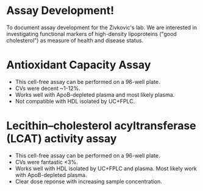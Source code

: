 # Assay Development!

To document assay development for the Zivkovic's lab. We are interested in investigating functional markers of high-density lipoproteins ("good cholesterol") as measure of health and disease status.

# Antioxidant Capacity Assay

- This cell-free assay can be performed on a 96-well plate. 
- CVs were decent ~1-12%.
- Works well with ApoB-depleted plasma and most likely plasma.
- Not compatible with HDL isolated by UC+FPLC.

# Lecithin–cholesterol acyltransferase (LCAT) activity assay

- This cell-free assay can be performed on a 96-well plate. 
- CVs were fantastic <3%.
- Works well with HDL isolated by UC+FPLC and plasma. Most likely work with ApoB-depleted plasma.
- Clear dose reponse with increasing sample concentration.
